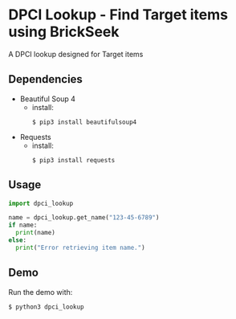 # DPCI Lookup - Find Target items using BrickSeek
A DPCI lookup designed for Target items

## Dependencies
- Beautiful Soup 4
  - install:
    ```
    $ pip3 install beautifulsoup4
    ```
- Requests
  - install:
    ```
    $ pip3 install requests
    ```

## Usage

```python
import dpci_lookup

name = dpci_lookup.get_name("123-45-6789")
if name:
  print(name)
else:
  print("Error retrieving item name.")
```

## Demo

Run the demo with:
```
$ python3 dpci_lookup
```